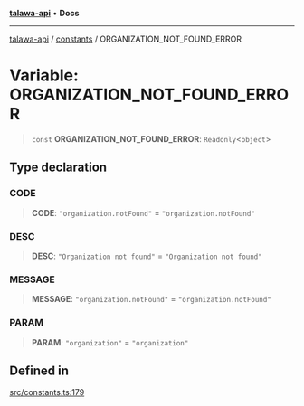 [**talawa-api**](../../README.md) • **Docs**

***

[talawa-api](../../modules.md) / [constants](../README.md) / ORGANIZATION\_NOT\_FOUND\_ERROR

# Variable: ORGANIZATION\_NOT\_FOUND\_ERROR

> `const` **ORGANIZATION\_NOT\_FOUND\_ERROR**: `Readonly`\<`object`\>

## Type declaration

### CODE

> **CODE**: `"organization.notFound"` = `"organization.notFound"`

### DESC

> **DESC**: `"Organization not found"` = `"Organization not found"`

### MESSAGE

> **MESSAGE**: `"organization.notFound"` = `"organization.notFound"`

### PARAM

> **PARAM**: `"organization"` = `"organization"`

## Defined in

[src/constants.ts:179](https://github.com/PalisadoesFoundation/talawa-api/blob/6712e9940a5702665afc506fa9f6e9d7e1dc7991/src/constants.ts#L179)
